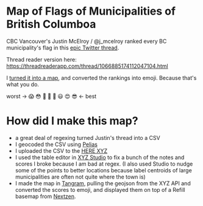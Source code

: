 # Map of Flags of Municipalities of British Columboa

CBC Vancouver's Justin McElroy / @j_mcelroy ranked every BC municipality's flag in this [epic Twitter thread](https://twitter.com/j_mcelroy/status/1066885174112047104). 

Thread reader version here:
https://threadreaderapp.com/thread/1066885174112047104.html

I [turned it into a map](https://burritojustice.github.io/boots-to-books), and converted the rankings into emoji. Because that's what you do.

worst -> 😱 😳 😬 🤔 🙂 😃 😍 😎 <- best



# How did I make this map?

- a great deal of regexing turned Justin's thread into a CSV
- I geocoded the CSV using [Pelias](http://pelias.io)
- I uploaded the CSV to the [HERE XYZ](https://explore.xyz.here.com/)
- I used the table editor in [XYZ Studio](https://xyz.here.com/studio/) to fix a bunch of the notes and scores I broke because I am bad at regex. (I also used Studio to nudge some of the points to better locations because label centroids of large municipalities are often not quite where the town is)
- I made the map in [Tangram](https://github.com/tangrams/tangram), pulling the geojson from the XYZ API and converted the scores to emoji, and displayed them on top of a Refill basemap from [Nextzen](https://nextzen.org/).

